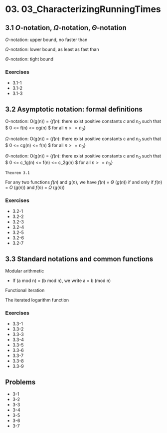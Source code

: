 # 03. 03_CharacterizingRunningTimes

## 3.1 $O$-notation, $\Omega$-notation, $\Theta$-notation

$O$-notation: upper bound, no faster than

$\Omega$-notation: lower bound, as least as fast than

$\Theta$-notation: tight bound

### Exercises
-   3.1-1
-   3.1-2
-   3.1-3

## 3.2 Asymptotic notation: formal definitions

O-notation: O(g(n)) = {$f(n)$: there exist positive constants $c$ and $n_0$ such that $ 0 <= f(n) <=
cg(n) $ for all $n >= n_0$}

$\Omega$-notation: O(g(n)) = {$f(n)$: there exist positive constants c and $n_0$ such that $ 0 <= cg(n) <= f(n) $ for all $n >= n_0$}

$\Theta$-notation: O(g(n)) = {$f(n)$: there exist positive constants c and n<sub>0</sub> such that $ 0 <= c_1g(n) <= f(n) <= c_2g(n) $ for all $n >= n_0$}

`Theorem 3.1`

For any two functions $f(n)$ and $g(n)$, we have $f(n)$ = $\Theta$ $(g(n))$ if and only if $f(n)$ = $O$ $(g(n))$ and $f(n)$ = $\Omega$ $(g(n))$

### Exercises
-   3.2-1
-   3.2-2
-   3.2-3
-   3.2-4
-   3.2-5
-   3.2-6
-   3.2-7

## 3.3 Standard notations and common functions

 Modular arithmetic
 -   If (a mod n) = (b mod n), we write a = b (mod n)

Functional iteration

The iterated logarithm function

### Exercises
-   3.3-1
-   3.3-2
-   3.3-3
-   3.3-4
-   3.3-5
-   3.3-6
-   3.3-7
-   3.3-8
-   3.3-9

## Problems

-   3-1
-   3-2
-   3-3
-   3-4
-   3-5
-   3-6
-   3-7
